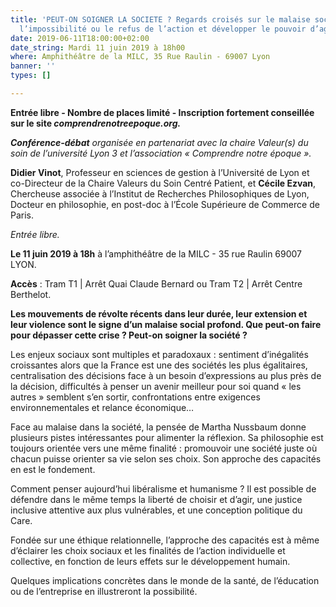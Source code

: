 ```yaml
---
title: 'PEUT-ON SOIGNER LA SOCIETE ? Regards croisés sur le malaise social :  dépasser
  l’impossibilité ou le refus de l’action et développer le pouvoir d’agir'
date: 2019-06-11T18:00:00+02:00
date_string: Mardi 11 juin 2019 à 18h00
where: Amphithéâtre de la MILC, 35 Rue Raulin - 69007 Lyon
banner: ''
types: []

---
```

**Entrée libre - Nombre de places limité - Inscription fortement conseillée sur le site _comprendrenotreepoque.org._**

**_Conférence-débat_** _organisée en partenariat avec la chaire Valeur(s) du soin de l’université Lyon 3 et l’association « Comprendre notre époque »._

**Didier Vinot**, Professeur en sciences de gestion à l’Université de Lyon et co-Directeur de la Chaire Valeurs du Soin Centré Patient, et **Cécile Ezvan**, Chercheuse associée à l’Institut de Recherches Philosophiques de Lyon, Docteur en philosophie, en post-doc à l’École Supérieure de Commerce de Paris.

_Entrée libre._

**Le 11 juin 2019 à 18h** à l’amphithéâtre de la MILC - 35 rue Raulin 69007 LYON.

**Accès** : Tram T1 | Arrêt Quai Claude Bernard  ou Tram T2 | Arrêt Centre Berthelot.

**Les mouvements de révolte récents dans leur durée, leur extension et leur violence sont le signe d’un malaise social profond. Que peut-on faire pour dépasser cette crise ? Peut-on soigner la société ?**

Les enjeux sociaux sont multiples et paradoxaux : sentiment d’inégalités croissantes alors que la France est une des sociétés les plus égalitaires, centralisation des décisions face à un besoin d’expressions au plus près de la décision, difficultés à penser un avenir meilleur pour soi quand « les autres » semblent s’en sortir, confrontations entre exigences environnementales et relance économique…

Face au malaise dans la société, la pensée de Martha Nussbaum donne plusieurs pistes intéressantes pour alimenter la réflexion. Sa philosophie est toujours orientée vers une même finalité : promouvoir une société juste où chacun puisse orienter sa vie selon ses choix.  Son approche des capacités en est le fondement.

Comment penser aujourd’hui libéralisme et humanisme ? Il est possible de défendre dans le même temps la liberté de choisir et d’agir, une justice inclusive attentive aux plus vulnérables, et une conception politique du Care.

Fondée sur une éthique relationnelle, l’approche des capacités est à même d’éclairer les choix sociaux et les finalités de l’action individuelle et collective, en fonction de leurs effets sur le développement humain.

Quelques implications concrètes dans le monde de la santé, de l’éducation ou de l’entreprise en illustreront la possibilité.